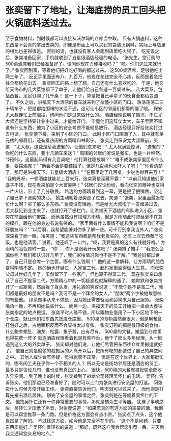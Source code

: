 # 张奕留下了地址，让海底捞的员工回头把火锅底料送过去。
至于食物材料，到时候都可以直接从沃尔玛的仓库当中取。
只有火锅底料，这种东西是不会真的拿出去卖的，即便是市面上可以买到的袋装火锅料，实际上与店里的相比也差得很远。
否则的话，也就没有客人会跑到店里吃火锅了。
吃完饭之后，张奕准备回家，手机就收到了五星级酒店经理的电话。
“张先生，您订购的500桌酒席我们已经准备好了。请问你现在方便接收吗？”
“嗯，你们送过来就行了。”
张奕回到家，等着他们把好吃好喝的都送过来。
这500桌酒席，足够他吃上两三年了。
反正手里面还有八、九百万，他现在花钱完全不心疼，反而是着急把钱全都给花出去。
张奕回去的路上想了想，自己还有什么喜欢吃的。
于是，他又给天海市的几大菜馆都下了单子，让他们给自己各送一百桌过来。
八大菜系，包括西餐，足足订购了几千桌！
这一下子，算是把自己半辈子的伙食全都给包圆了。
不久之后，洪福天下大酒店的餐车就来到了岳麓小区的门口。
浩浩荡荡二三十辆车子，把路都给围堵的水泄不通，这可让小区的邻居们都看的傻了眼。
保安尤大叔连忙上前阻拦，询问他们是过来做什么的。
酒店经理说明了情况，不过尤大叔还是坚持要让业主过来，才能给开门。
毕竟他们这阵仗太大，车子里面不知道有什么东西，他为了小区的安全考虑不能轻易放行。
酒店经理只好给张奕打过去电话。
张奕便下楼，来到了小区的门口。
此时小区门口围满了人，其中就有单元楼的邻居们，还有看热闹的方雨晴和林彩宁。
张奕走到保安尤大叔跟前，笑道：“尤大叔，这些是给我送餐的。让他们进来吧！”
尤大叔满脸惊讶。
“送餐的？你吃的什么东西，要十几辆车来送？”
周围的邻居们听说是餐车，也是一片哗然。
“好家伙，这最起码得有几百桌吧！他打算往哪放啊？”
“难不成张奕家里面有什么事，要摆酒席？”
“他会不会是要结婚了。但是几百桌也太吓人了吧！”
“你看清楚了，那可是洪福天下，五星级大酒店！”
“在那里定了几百桌，少说也得百来万！”
“我的妈呀，一顿酒席就能花上百来万。张奕真是深藏不露！”
“以前只知道他们家底子不错，现在看来怕是个大富豪啊！”
邻居们议论纷纷，看向张奕的眼神也变得一片火热，带上了几分敬畏。
路边的方雨晴看到这一幕，更是抿了抿嘴唇，坚定了自己拿下张奕的决心。
她主动朝着张奕走了过去，笑道：“张奕，家里面最近在忙什么啊？买了那么多东西。”
张奕没有理她，而是给尤大叔掏了一支烟递过去。
尤大叔见到业主来了，也就打开了栅栏门，让洪福天下酒店的车队进入小区。
张奕在前面给他们带路。
而他虽然没有搭理方雨晴，但是方雨晴此时却丝毫不在意的模样，跟在他的身边有说有笑的。
“家里面有什么事情不能和我说啊？咱们不是好朋友吗？”
“以后啊，我希望能够对你多了解一些。可千万别拿我当外人。”
张奕深深看了她一眼，冷笑道：“我这些东西都是帮我老板买的。还有上次去西餐厅吃饭，也是他请客。”
说着，他还叹了一口气，“哎，我要是真的这么有钱就好咯。”
方雨晴的脸色顿时一变。
“你……你不是跟我开玩笑吧？”
张奕摊了摊手：“我怎么会骗你呢？我们都认识好几年了，我们家啥情况你也不是不了解。”
“我爸妈都过世了，自己只是仓库一个主管。哪有什么钱啊！”
他的这一番解释，让方雨晴的脸色变得阴晴不定。
她的确也怀疑过，人家富二代，起码家里面得做大生意。
而张奕父母过世好几年了，虽然留下了一些家产，但也算不得富二代。
现在张奕亲口承认了自己不是富二代，方雨晴心中的一切疑惑也就解释的通了。
她默默和张奕拉开了一点距离，然后拢了拢头发，用礼貌的笑容说道：“不管你是不是富二代，我们都是最好的朋友不是吗？我可不是一个拜金的女人。”
“朋友”两个字被她故意咬的有些重。
绿茶做事从来不做绝，因为她还需要备胎和舔狗来为自己服务。
张奕嘴角一撇，不再和她说些什么。
而另一边，洪福天下的员工开始把一桌桌大餐往张奕指定的地点搬运。
张奕平时人缘不错，所以跟物业借用了一下小区地下的一个仓库。就让他们把东西先放进仓库里。
500桌的食物虽然量很大，但是用餐盒打包好之后，占地面积反而不会显得太过夸张。
张奕订购的都是最顶级的食物，什么鲍参翅肚、澳龙、松露、鱼子酱，应有尽有。
500桌的大餐，搬运到仓库里也得花费一阵子
就连酒店经理看着也是有些咋舌，他干了那么多年经理，头一回遇到这么大的外卖单子。
张奕却对他们说，让他们尽管把东西往仓库里搬运就好了。
他自己则是偷偷的趁搬运的人离开以后，把所有吃的都装进了自己的异空间之中。
其他人或许会有怀疑，觉得张奕不正常。
但是在这个世界上，大家都挺忙的，哪有闲工夫在乎你一个不相关的人？
所以无论是街坊邻居还是酒店的员工，最多只是议论几句，谁也没有真正的上心。
很快，500桌的大餐就被张奕全部收入异空间。
到了晚上的时候，张奕接到了战龙公司经理吴怀仁的电话。
吴怀仁告诉张奕，他们那边已经准备好了，随时可以上门为张奕进行安全屋的打造。
问张奕什么时候方便开始工作。
张奕直接告诉他们，明天就可以过来了。
而他则是打算先搬去酒店居住。
聊完了安全屋的事情之后，张奕则是在等候着吴怀仁的下文。
他找吴怀仁还有一件非常重要的事情，那就是搞众生平等器。
犹豫了半晌之后，吴怀仁才压低了声音，对张奕说道：“如果您真的有这方面的需要的话，我倒是可以帮您推荐一条门路。但是价格这方面会有点小贵。”
张奕点了点头，这个他当然是了解的。
不过钱这方面，如今他是完全不在乎的。
“这个不是问题，只要东西质量好。”
吴怀仁很轻松的说道：“那好，既然这样我会帮您引荐一番。三天后我会通知您交易的地点。”

